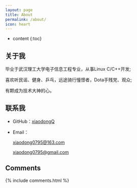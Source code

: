 ```yaml
---
layout: page
title: About
permalink: /about/
icon: heart
---
```


* content
{:toc}

## 关于我

毕业于武汉理工大学电子信息工程专业，从事Linux C/C++开发;

喜欢听民谣、健身、乒乓，远途骑行憧憬者，Dota手残党、观众;

有颗成为技术大神的心。

## 联系我

* GitHub：[xiaodongQ](https://github.com/xiaodongQ)
* Email：

    <xiaodong0795@163.com>

    <xiaodong0795@gmail.com>


## Comments

{% include comments.html %}
